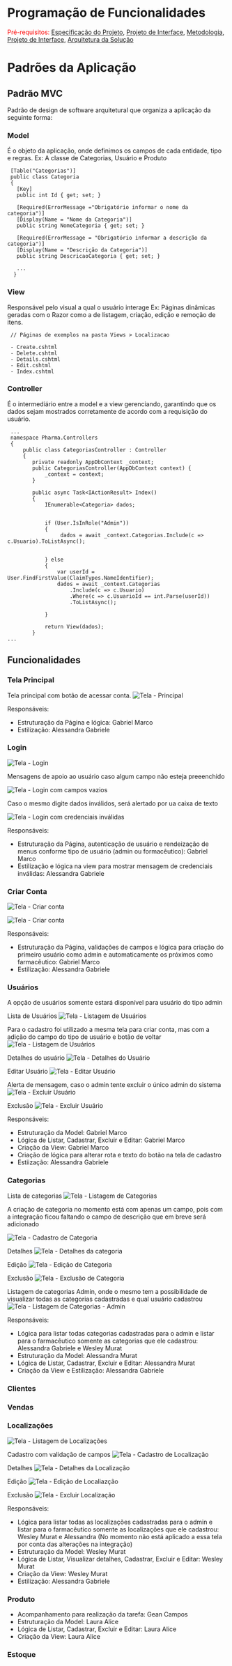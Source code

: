 # Programação de Funcionalidades

<span style="color:red">Pré-requisitos: <a href="2-Especificação do Projeto.md"> Especificação do Projeto</a></span>, <a href="3-Projeto de Interface.md"> Projeto de Interface</a>, <a href="4-Metodologia.md"> Metodologia</a>, <a href="3-Projeto de Interface.md"> Projeto de Interface</a>, <a href="5-Arquitetura da Solução.md"> Arquitetura da Solução</a>

# Padrões da Aplicação

## Padrão MVC

Padrão de design de software arquitetural que organiza a aplicação da seguinte forma:

### Model

É o objeto da aplicação, onde definimos os campos de cada entidade, tipo e regras.
Ex: A classe de Categorias, Usuário e Produto

```
 [Table("Categorias")]
 public class Categoria
 {
   [Key]
   public int Id { get; set; }

   [Required(ErrorMessage ="Obrigatório informar o nome da categoria")]
   [Display(Name = "Nome da Categoria")]
   public string NomeCategoria { get; set; }

   [Required(ErrorMessage = "Obrigatório informar a descrição da categoria")]
   [Display(Name = "Descrição da Categoria")]
   public string DescricaoCategoria { get; set; }

   ...
  }
```

### View

Responsável pelo visual a qual o usuário interage
Ex: Páginas dinâmicas geradas com o Razor como a de listagem, criação, edição e remoção de itens.

```
 // Páginas de exemplos na pasta Views > Localizacao

 - Create.cshtml
 - Delete.cshtml
 - Details.cshtml
 - Edit.cshtml
 - Index.cshtml

```

### Controller

É o intermediário entre a model e a view gerenciando, garantindo que os dados sejam mostrados corretamente de acordo com a requisição do usuário.

```
 ...
 namespace Pharma.Controllers
 {
     public class CategoriasController : Controller
     {
        private readonly AppDbContext _context;
        public CategoriasController(AppDbContext context) {
            _context = context;
        }

        public async Task<IActionResult> Index()
        {
            IEnumerable<Categoria> dados;


            if (User.IsInRole("Admin"))
            {
                 dados = await _context.Categorias.Include(c => c.Usuario).ToListAsync();


            } else
            {
                var userId = User.FindFirstValue(ClaimTypes.NameIdentifier);
                dados = await _context.Categorias
                    .Include(c => c.Usuario)
                    .Where(c => c.UsuarioId == int.Parse(userId))
                    .ToListAsync();

            }

            return View(dados);
        }
...

```

## Funcionalidades

### Tela Principal

Tela principal com botão de acessar conta.
![Tela - Principal](./img/Telas/Principal/tela_principal.png)

Responsáveis:

- Estruturação da Página e lógica: Gabriel Marco
- Estilização: Alessandra Gabriele

### Login

![Tela - Login](./img/Telas/Login/login.png)

Mensagens de apoio ao usuário caso algum campo não esteja preeenchido

![Tela - Login com campos vazios](./img/Telas/Login/campos_vazios.png)

Caso o mesmo digite dados inválidos, será alertado por ua caixa de texto

![Tela - Login com credenciais inválidas](./img/Telas/Login/credenciais_invalidas.png)

Responsáveis:

- Estruturação da Página, autenticação de usuário e rendeização de menus conforme tipo de usuário (admin ou formacêutico): Gabriel Marco
- Estilização e lógica na view para mostrar mensagem de credenciais inválidas: Alessandra Gabriele

### Criar Conta

![Tela - Criar conta](./img/Telas/Login/criar_conta.png)

![Tela - Criar conta](./img/Telas/Login/criar_conta_campos_vazios.png)

Responsáveis:

- Estruturação da Página, validações de campos e lógica para criação do primeiro usuário como admin e automaticamente os próximos como farmacêutico: Gabriel Marco
- Estilização: Alessandra Gabriele

### Usuários

A opção de usuários somente estará disponível para usuário do tipo admin

Lista de Usuários
![Tela - Listagem de Usuários](./img/Telas/Usuários/listagem.png)

Para o cadastro foi utilizado a mesma tela para criar conta, mas com a adição do campo do tipo de usuário e botão de voltar
![Tela - Listagem de Usuários](./img/Telas/Usuários/cadastrar.png)

Detalhes do usuário
![Tela - Detalhes do Usuário](./img/Telas/Usuários/detalhes.png)

Editar Usuário
![Tela - Editar Usuário](./img/Telas/Usuários/editar.png)

Alerta de mensagem, caso o admin tente excluir o único admin do sistema
![Tela - Excluir Usuário](./img/Telas/Usuários/alterta.png)

Exclusão
![Tela - Excluir Usuário](./img/Telas/Usuários/excluir.png)

Responsáveis:

- Estruturação da Model: Gabriel Marco
- Lógica de Listar, Cadastrar, Excluir e Editar: Gabriel Marco
- Criação da View: Gabriel Marco
- Criação de lógica para alterar rota e texto do botão na tela de cadastro
- Estiização: Alessandra Gabriele

### Categorias

Lista de categorias
![Tela - Listagem de Categorias](./img/Telas/Categoria/listagem.png)

A criação de categoria no momento está com apenas um campo, pois com a integração ficou faltando o campo de descrição que em breve será adicionado

![Tela - Cadastro de Categoria](./img/Telas/Categoria/cadastro.png)

Detalhes
![Tela - Detalhes da categoria](./img/Telas/Categoria/detalhes.png)

Edição
![Tela - Edição de Categoria](./img/Telas/Categoria/editar.png)

Exclusão
![Tela - Exclusão de Categoria](./img/Telas/Categoria/excluir.png)

Listagem de categorias Admin, onde o mesmo tem a possibilidade de visualizar todas as categorias cadastradas e qual usuário cadastrou
![Tela - Listagem de Categorias - Admin](./img/Telas/Categoria/categoria_admin.png)

Responsáveis:

- Lógica para listar todas categorias cadastradas para o admin e listar para o farmacêutico somente as categorias que ele cadastrou: Alessandra Gabriele e Wesley Murat
- Estruturação da Model: Alessandra Murat
- Lógica de Listar, Cadastrar, Excluir e Editar: Alessandra Murat
- Criação da View e Estilização: Alessandra Gabriele

### Clientes

### Vendas

### Localizações

![Tela - Listagem de Localizações](./img/Telas/Localizacoes/listagem.png)

Cadastro com validação de campos
![Tela - Cadastro de Localização](./img/Telas/Localizacoes/cadastrar.png)

Detalhes
![Tela - Detalhes da Localização](./img/Telas/Localizacoes/detalhes.png)

Edição
![Tela - Edição de Localiazção](./img/Telas/Localizacoes/editar.png)

Exclusão
![Tela - Excluir Localização](./img/Telas/Localizacoes/excluir.png)

Responsáveis:

- Lógica para listar todas as localizações cadastradas para o admin e listar para o farmacêutico somente as localizações que ele cadastrou: Wesley Murat e Alessandra (No momento não está aplicado a essa tela por conta das alterações na integração)
- Estruturação da Model: Wesley Murat
- Lógica de Listar, Visualizar detalhes, Cadastrar, Excluir e Editar: Wesley Murat
- Criação da View: Wesley Murat
- Estilização: Alessandra Gabriele

### Produto

- Acompanhamento para realização da tarefa: Gean Campos
- Estruturação da Model: Laura Alice
- Lógica de Listar, Cadastrar, Excluir e Editar: Laura Alice
- Criação da View: Laura Alice

### Estoque
